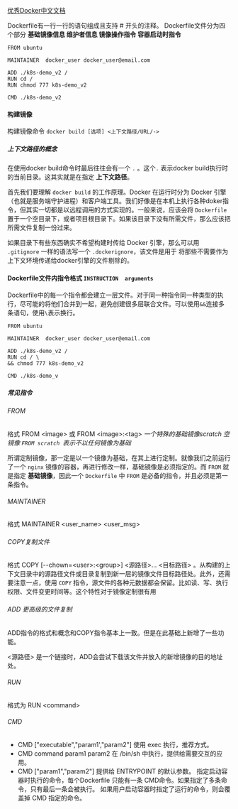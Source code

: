 [优秀Docker中文文档](https://yeasy.gitbook.io/docker_practice/image/dockerfile) 

Dockerfile有一行一行的语句组成且支持 # 开头的注释。 Dockerfile文件分为四个部分 **基础镜像信息  维护者信息  镜像操作指令  容器启动时指令**  

```shell
FROM ubuntu

MAINTAINER  docker_user docker_user@email.com

ADD ./k8s-demo_v2 /
RUN cd /
RUN chmod 777 k8s-demo_v2

CMD ./k8s-demo_v2
```

#### 构建镜像

构建镜像命令    `docker build [选项] <上下文路径/URL/->`

##### 上下文路径的概念

在使用docker build命令时最后往往会有一个 `.` 。这个`.` 表示docker build执行时的当前目录。这其实就是在指定 **上下文路径**。

首先我们要理解 `docker build` 的工作原理。Docker 在运行时分为 Docker 引擎（也就是服务端守护进程）和客户端工具。我们好像是在本机上执行各种doker指令，但其实一切都是以远程调用的方式实现的。一般来说，应该会将 `Dockerfile` 置于一个空目录下，或者项目根目录下。如果该目录下没有所需文件，那么应该把所需文件复制一份过来。

如果目录下有些东西确实不希望构建时传给 Docker 引擎，那么可以用 `.gitignore` 一样的语法写一个 `.dockerignore`，该文件是用于 将那些不需要作为上下文环境传递给docker引擎的文件剔除的。

#### Dockerfile文件内指令格式            `INSTRUCTION  arguments`

Dockerfile中的每一个指令都会建立一层文件。对于同一种指令同一种类型的执行，尽可能的将他们合并到一起，避免创建很多层联合文件。可以使用`&&`连接多条语句，使用`\`表示换行。

```shell
FROM ubuntu

MAINTAINER  docker_user docker_user@email.com

ADD ./k8s-demo_v2 /
RUN cd / \
&& chmod 777 k8s-demo_v2

CMD ./k8s-demo_v
```

##### 常见指令

###### FROM

格式   FROM \<image\>    或   FROM  \<image\>:\<tag\>  *一个特殊的基础镜像scratch 空镜像  `FROM scratch `表示不以任何镜像为基础* 

所谓定制镜像，那一定是以一个镜像为基础，在其上进行定制。就像我们之前运行了一个 `nginx` 镜像的容器，再进行修改一样，基础镜像是必须指定的。而 `FROM` 就是指定 **基础镜像**，因此一个 `Dockerfile` 中 `FROM` 是必备的指令，并且必须是第一条指令。

###### MAINTAINER

格式  MAINTAINER  \<user_name\>  \<user_msg\>

###### COPY复制文件

格式   COPY [--chown=\<user\>:\<group\>] \<源路径\>... \<目标路径\>  。从构建的上下文目录中的源路径文件或目录复制到新一层的镜像文件目标路径处。此外，还需要注意一点，使用 `COPY` 指令，源文件的各种元数据都会保留。比如读、写、执行权限、文件变更时间等。这个特性对于镜像定制很有用

###### ADD 更高级的文件复制

ADD指令的格式和概念和COPY指令基本上一致。但是在此基础上新增了一些功能。

\<源路径\> 是一个链接时，ADD会尝试下载该文件并放入的新增镜像的目的地址处。

###### RUN

格式为  RUN \<command\>

###### CMD

- CMD ["executable","param1',"param2"] 使用 exec 执行，推荐方式。
- CMD command param1 param2 在 /bin/sh 中执行，提供给需要交互的应用。
- CMD ["param1","param2"] 提供给 ENTRYPOINT 的默认参数。
   指定启动容器时执行的命令，每个Dockerfile 只能有一条 CMD命令。如果指定了多条命令，只有最后一条会被执行。
   如果用户启动容器时指定了运行的命令，则会覆盖掉 CMD 指定的命令。



